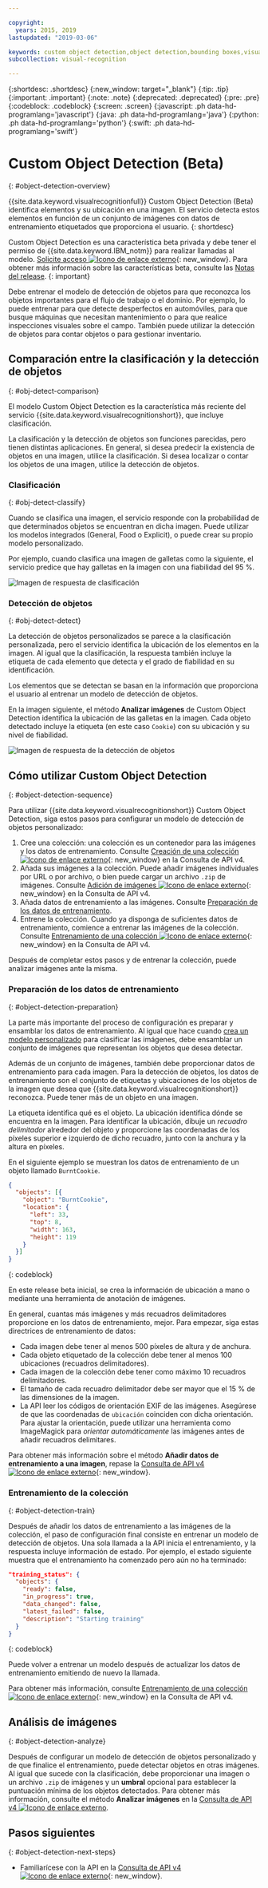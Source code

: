 ```yaml
---

copyright:
  years: 2015, 2019
lastupdated: "2019-03-06"

keywords: custom object detection,object detection,bounding boxes,visual inspection
subcollection: visual-recognition

---
```


{:shortdesc: .shortdesc}
{:new_window: target="_blank"}
{:tip: .tip}
{:important: .important}
{:note: .note}
{:deprecated: .deprecated}
{:pre: .pre}
{:codeblock: .codeblock}
{:screen: .screen}
{:javascript: .ph data-hd-programlang='javascript'}
{:java: .ph data-hd-programlang='java'}
{:python: .ph data-hd-programlang='python'}
{:swift: .ph data-hd-programlang='swift'}

<!-- Link definitions -->

[api-ref-v4]: https://{DomainName}/apidocs/visual-recognition-v4

# Custom Object Detection (Beta)
{: #object-detection-overview}

{{site.data.keyword.visualrecognitionfull}} Custom Object Detection (Beta) identifica elementos y su ubicación en una imagen. El servicio detecta estos elementos en función de un conjunto de imágenes con datos de entrenamiento etiquetados que proporciona el usuario.
{: shortdesc}

Custom Object Detection es una característica beta privada y debe tener el permiso de {{site.data.keyword.IBM_notm}} para realizar llamadas al modelo. [Solicite acceso ![Icono de enlace externo](../../icons/launch-glyph.svg "Icono de enlace externo")](https://datasciencex.typeform.com/to/c70Ak5){: new_window}. Para obtener más información sobre las características beta, consulte las [Notas del release](/docs/services/visual-recognition?topic=visual-recognition-release-notes#beta).
{: important}

Debe entrenar el modelo de detección de objetos para que reconozca los objetos importantes para el flujo de trabajo o el dominio. Por ejemplo, lo puede entrenar para que detecte desperfectos en automóviles, para que busque máquinas que necesitan mantenimiento o para que realice inspecciones visuales sobre el campo. También puede utilizar la detección de objetos para contar objetos o para gestionar inventario.

## Comparación entre la clasificación y la detección de objetos
{: #obj-detect-comparison}

El modelo Custom Object Detection es la característica más reciente del servicio {{site.data.keyword.visualrecognitionshort}}, que incluye clasificación.

La clasificación y la detección de objetos son funciones parecidas, pero tienen distintas aplicaciones. En general, si desea predecir la existencia de objetos en una imagen, utilice la clasificación. Si desea localizar o contar los objetos de una imagen, utilice la detección de objetos.

### Clasificación
{: #obj-detect-classify}

Cuando se clasifica una imagen, el servicio responde con la probabilidad de que determinados objetos se encuentran en dicha imagen. Puede utilizar los modelos integrados (General, Food o Explicit), o puede crear su propio modelo personalizado.

Por ejemplo, cuando clasifica una imagen de galletas como la siguiente, el servicio predice que hay galletas en la imagen con una fiabilidad del 95 %.

![Imagen de respuesta de clasificación](images/cookies-tag.png "Una imagen para mostrar la clasificación")

### Detección de objetos
{: #obj-detect-detect}

La detección de objetos personalizados se parece a la clasificación personalizada, pero el servicio identifica la ubicación de los elementos en la imagen. Al igual que la clasificación, la respuesta también incluye la etiqueta de cada elemento que detecta y el grado de fiabilidad en su identificación.

Los elementos que se detectan se basan en la información que proporciona el usuario al entrenar un modelo de detección de objetos.

En la imagen siguiente, el método **Analizar imágenes** de Custom Object Detection identifica la ubicación de las galletas en la imagen. Cada objeto detectado incluye la etiqueta (en este caso `Cookie`) con su ubicación y su nivel de fiabilidad.

![Imagen de respuesta de la detección de objetos](images/cookies-bbox.png "Una imagen para mostrar la detección de objetos")

## Cómo utilizar Custom Object Detection
{: #object-detection-sequence}

Para utilizar {{site.data.keyword.visualrecognitionshort}} Custom Object Detection, siga estos pasos para configurar un modelo de detección de objetos personalizado:

1.  Cree una colección: una colección es un contenedor para las imágenes y los datos de entrenamiento. Consulte [Creación de una colección ![Icono de enlace externo](../../icons/launch-glyph.svg "Icono de enlace externo")](https://{DomainName}/apidocs/visual-recognition-v4#create-a-collection){: new_window} en la Consulta de API v4.
1.  Añada sus imágenes a la colección. Puede añadir imágenes individuales por URL o por archivo, o bien puede cargar un archivo `.zip` de imágenes. Consulte [Adición de imágenes ![Icono de enlace externo](../../icons/launch-glyph.svg "Icono de enlace externo")](https://{DomainName}/apidocs/visual-recognition-v4#add-images){: new_window} en la Consulta de API v4.
1.  Añada datos de entrenamiento a las imágenes. Consulte [Preparación de los datos de entrenamiento](#object-detection-preparation).
1.  Entrene la colección. Cuando ya disponga de suficientes datos de entrenamiento, comience a entrenar las imágenes de la colección. Consulte [Entrenamiento de una colección ![Icono de enlace externo](../../icons/launch-glyph.svg "Icono de enlace externo")](https://{DomainName}/apidocs/visual-recognition-v4#train-a-collection){: new_window} en la Consulta de API v4.

Después de completar estos pasos y de entrenar la colección, puede analizar imágenes ante la misma.

### Preparación de los datos de entrenamiento
{: #object-detection-preparation}

La parte más importante del proceso de configuración es preparar y ensamblar los datos de entrenamiento. Al igual que hace cuando [crea un modelo personalizado](/docs/services/visual-recognition?topic=visual-recognition-tutorial-custom-classifier#tutorial-custom-classifier) para clasificar las imágenes, debe ensamblar un conjunto de imágenes que representan los objetos que desea detectar.

Además de un conjunto de imágenes, también debe proporcionar datos de entrenamiento para cada imagen. Para la detección de objetos, los datos de entrenamiento son el conjunto de etiquetas y ubicaciones de los objetos de la imagen que desea que {{site.data.keyword.visualrecognitionshort}} reconozca. Puede tener más de un objeto en una imagen.

La etiqueta identifica qué es el objeto. La ubicación identifica dónde se encuentra en la imagen. Para identificar la ubicación, dibuje un _recuadro delimitador_ alrededor del objeto y proporcione las coordenadas de los píxeles superior e izquierdo de dicho recuadro, junto con la anchura y la altura en píxeles.

En el siguiente ejemplo se muestran los datos de entrenamiento de un objeto llamado `BurntCookie`.

```json
{
  "objects": [{
    "object": "BurntCookie",
    "location": {
      "left": 33,
      "top": 8,
      "width": 163,
      "height": 119
    }
  }]
}
```
{: codeblock}

En este release beta inicial, se crea la información de ubicación a mano o mediante una herramienta de anotación de imágenes.

En general, cuantas más imágenes y más recuadros delimitadores proporcione en los datos de entrenamiento, mejor. Para empezar, siga estas directrices de entrenamiento de datos:

- Cada imagen debe tener al menos 500 píxeles de altura y de anchura.
- Cada objeto etiquetado de la colección debe tener al menos 100 ubicaciones (recuadros delimitadores).
- Cada imagen de la colección debe tener como máximo 10 recuadros delimitadores.
- El tamaño de cada recuadro delimitador debe ser mayor que el 15 % de las dimensiones de la imagen.
- La API leer los códigos de orientación EXIF de las imágenes. Asegúrese de que las coordenadas de `ubicación` coinciden con dicha orientación. Para ajustar la orientación, puede utilizar una herramienta como ImageMagick para _orientar automáticamente_ las imágenes antes de añadir recuadros delimitares.

Para obtener más información sobre el método **Añadir datos de entrenamiento a una imagen**, repase la [Consulta de API v4 ![Icono de enlace externo](../../icons/launch-glyph.svg "Icono de enlace externo")](https://{DomainName}/apidocs/visual-recognition-v4#add-training-data-to-an-image){: new_window}.

### Entrenamiento de la colección
{: #object-detection-train}

Después de añadir los datos de entrenamiento a las imágenes de la colección, el paso de configuración final consiste en entrenar un modelo de detección de objetos. Una sola llamada a la API inicia el entrenamiento, y la respuesta incluye información de estado. Por ejemplo, el estado siguiente muestra que el entrenamiento ha comenzado pero aún no ha terminado:

```json
"training_status": {
  "objects": {
    "ready": false,
    "in_progress": true,
    "data_changed": false,
    "latest_failed": false,
    "description": "Starting training"
  }
}
```
{: codeblock}

Puede volver a entrenar un modelo después de actualizar los datos de entrenamiento emitiendo de nuevo la llamada.

Para obtener más información, consulte [Entrenamiento de una colección ![Icono de enlace externo](../../icons/launch-glyph.svg "Icono de enlace externo")](https://{DomainName}/apidocs/visual-recognition-v4#train-a-collection){: new_window} en la Consulta de API v4.

## Análisis de imágenes
{: #object-detection-analyze}

Después de configurar un modelo de detección de objetos personalizado y de que finalice el entrenamiento, puede detectar objetos en otras imágenes. Al igual que sucede con la clasificación, debe proporcionar una imagen o un archivo `.zip` de imágenes y un **umbral** opcional para establecer la puntuación mínima de los objetos detectados. Para obtener más información, consulte el método **Analizar imágenes** en la [Consulta de API v4 ![Icono de enlace externo](../../icons/launch-glyph.svg "Icono de enlace externo")](https://{DomainName}/apidocs/visual-recognition-v4#analyze-images).

## Pasos siguientes
{: #object-detection-next-steps}

- Familiarícese con la API en la [Consulta de API v4 ![Icono de enlace externo](../../icons/launch-glyph.svg "Icono de enlace externo")][api-ref-v4]{: new_window}.
